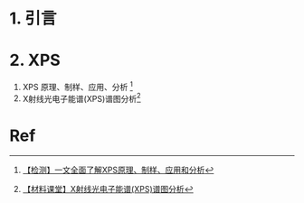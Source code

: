 # 1. 引言 


# 2. XPS 
1. XPS 原理、制样、应用、分析 [^1]
2. X射线光电子能谱(XPS)谱图分析[^2]


# Ref 
[^1]: [【检测】一文全面了解XPS原理、制样、应用和分析](https://mp.weixin.qq.com/s/rI2KyxU_xfnsFsKfuYJ64A)

[^2]: [【材料课堂】X射线光电子能谱(XPS)谱图分析](https://mp.weixin.qq.com/s/hQc5ZrTinoOrbeRd2LR4ug)
